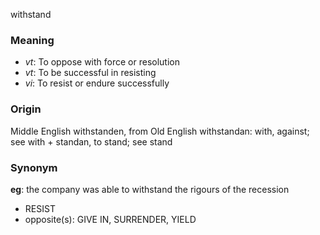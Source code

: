 withstand
### Meaning
+ _vt_: To oppose with force or resolution
+ _vt_: To be successful in resisting
+ _vi_: To resist or endure successfully

### Origin

Middle English withstanden, from Old English withstandan: with, against; see with + standan, to stand; see stand

### Synonym

__eg__: the company was able to withstand the rigours of the recession

+ RESIST
+ opposite(s): GIVE IN, SURRENDER, YIELD


